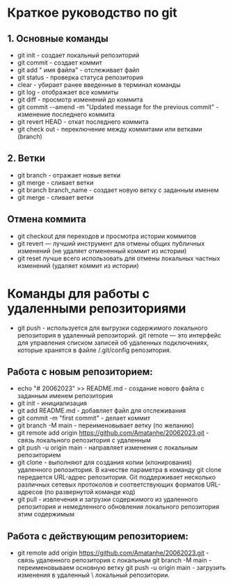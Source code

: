 # Краткое руководство по git
## 1. Основные команды
* git init - создает локальный репозиторий
* git commit - создает коммит
* git add " имя файла" - отслеживает файл
* git status - проверка статуса репозитория
* clear - убирает ранее введенные в терминал команды
* git log - отображает все коммиты
* git diff - просмотр изменений до коммита
* git commit --amend -m "Updated message for the previous commit" - изменение последнего коммита
* git revert HEAD - откат последнего коммита
* git check out - переключение между коммитами или ветками (branch)
## 2. Ветки
* git branch - отражает новые ветки
* git merge - сливает ветки
* git branch branch_name - создает новую ветку с заданным именем
* git merge - сливает ветки
## Отмена коммита
* git checkout для переходов и просмотра истории коммитов
* git revert — лучший инструмент для отмены общих публичных изменений (не удаляет отмененный коммит из истории)
* git reset лучше всего использовать для отмены локальных частных изменений (удаляет коммит из истории)
# Команды для  работы с удаленными репозиториями
* git push - используется для выгрузки содержимого локального репозитория в удаленный репозиторий.
git remote — это интерфейс для управления списком записей об удаленных подключениях, которые хранятся в файле /.git/config репозитория.
## Работа с новым репозиторием:
* echo "# 20062023" >> README.md - создание нового файла с заданным именем репозитория
* git init - инициализация
* git add README.md - добавляет файл для отслеживания
* git commit -m "first commit" - делает коммит
* git branch -M main - переименовывает ветку (по желанию)
* git remote add origin https://github.com/Amatanhe/20062023.git - связь локального репозитория с удаленным
* git push -u origin main - направляет изменения с локальным репозиторием
* git clone - выполняют для создания копии (клонирования) удаленного репозитория. В качестве параметра в команду git clone передается URL-адрес репозитория. Git поддерживает несколько различных сетевых протоколов и соответствующих форматов URL-адресов (по развернутой команде код)
* git pull - извлечения и загрузки содержимого из удаленного репозитория и немедленного обновления локального репозитория этим содержимым
## Работа с действующим репозиторием:
* git remote add origin https://github.com/Amatanhe/20062023.git - связь удаленного репозитория с локальным
git branch -M main - переименовываем основную ветку
git push -u origin main - загрузить изменения в удаленный \ локальный репозитории.